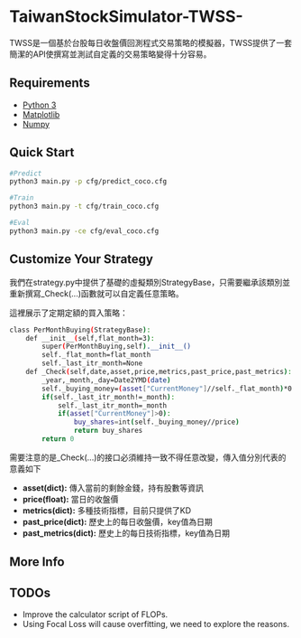 # TaiwanStockSimulator-TWSS-

TWSS是一個基於台股每日收盤價回測程式交易策略的模擬器，TWSS提供了一套簡潔的API使撰寫並測試自定義的交易策略變得十分容易。

## Requirements

- [Python 3](https://www.python.org/)
- [Matplotlib](https://matplotlib.org/)
- [Numpy](http://www.numpy.org/)


## Quick Start
```bash
#Predict
python3 main.py -p cfg/predict_coco.cfg

#Train
python3 main.py -t cfg/train_coco.cfg

#Eval
python3 main.py -ce cfg/eval_coco.cfg
```


## Customize Your Strategy

我們在strategy.py中提供了基礎的虛擬類別StrategyBase，只需要繼承該類別並重新撰寫_Check(...)函數就可以自定義任意策略。

這裡展示了定期定額的買入策略：

```bash
class PerMonthBuying(StrategyBase):
    def __init__(self,flat_month=3):
        super(PerMonthBuying,self).__init__()
        self._flat_month=flat_month
        self._last_itr_month=None
    def _Check(self,date,asset,price,metrics,past_price,past_metrics):
        _year,_month,_day=Date2YMD(date)
        self._buying_money=(asset["CurrentMoney"]//self._flat_month)*0.95
        if(self._last_itr_month!=_month):
            self._last_itr_month=_month
            if(asset["CurrentMoney"]>0):
                buy_shares=int(self._buying_money//price)
                return buy_shares
        return 0
```
需要注意的是_Check(...)的接口必須維持一致不得任意改變，傳入值分別代表的意義如下
- **asset(dict):** 傳入當前的剩餘金錢，持有股數等資訊
- **price(float):** 當日的收盤價
- **metrics(dict):** 多種技術指標，目前只提供了KD
- **past_price(dict):** 歷史上的每日收盤價，key值為日期
- **past_metrics(dict):** 歷史上的每日技術指標，key值為日期

## More Info



## TODOs

- Improve the calculator script of FLOPs.
- Using Focal Loss will cause overfitting, we need to explore the reasons.
